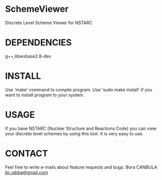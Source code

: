 SchemeViewer
============

Discrete Level Scheme Viewer for NSTARC

DEPENDENCIES
============

g++,libwxbase2.8-dev

INSTALL
=======

Use 'make' command to compile program. 
Use 'sudo make install' if you want to install program to your system.

USAGE
=====

If you have NSTARC (Nuclear Structure and Reactions Code) you can view 
your discrete level schemes by using this tool. It is very easy to use.

CONTACT
=======

Feel free to write e-mails about feature requests and bugs.
Bora CANBULA <bc.jabba@gmail.com>
